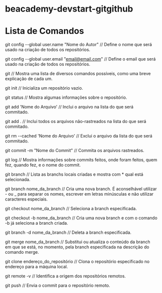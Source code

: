 # beacademy-devstart-gitgithub

# Lista de Comandos

git config --global user.name "Nome do Autor" 
// Define o nome que será usado na criação de todos os repositórios.

git config --global user.email "email@email.com" 
// Define o email que será usado na criação de todos os repositórios.

git 
// Mostra uma lista de diversos comandos possíveis, como uma breve explicação de cada um.

git init 
// Inicializa um repositório vazio.

git status 
// Mostra algumas informações sobre o repositório.

git add 'Nome do Arquivo' 
// Inclui o arquivo na lista do que será commitado.

git add . 
// Inclui todos os arquivos não-rastreados na lista do que será commitado.

git rm --cached 'Nome do Arquivo' 
// Exclui o arquivo da lista do que será commitado.

git commit -m "Nome do Commit" 
// Commita os arquivos rastreados.

git log 
// Mostra informações sobre commits feitos, onde foram feitos, quem fez, quando fez, e o nome do commit.

git branch 
// Lista as branchs locais criadas e mostra com * qual está selecionada.

git branch nome_da_branch 
// Cria uma nova branch. É aconselhável utilizar - ou _ para separar os nomes, escrever em letras minúsculas e não utilizar caracteres especiais.

git checkout nome_da_branch 
// Seleciona a branch especificada.

git checkout -b nome_da_branch 
// Cria uma nova branch e com o comando -b já seleciona a branch criada.

git branch -d nome_da_branch 
// Deleta a branch especificada.

git merge nome_da_branch 
// Substitui ou atualiza o conteúdo da branch em que se está, no momento, pela branch especificada na descrição do comando merge.

git clone endereço_do_repositório 
// Clona o repositório especificado no endereço para a máquina local.

git remote -v 
// Identifica a origem dos repositórios remotos.

git push 
// Envia o commit para o repositório remoto.